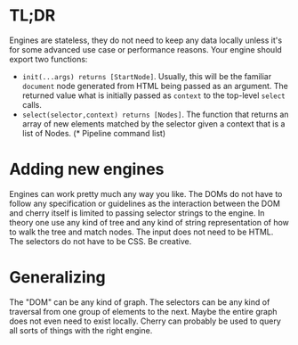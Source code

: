 # TL;DR
Engines are stateless, they do not need to keep any data locally unless it's for some advanced use case or performance reasons. Your engine should export two functions:
* `init(...args) returns [StartNode]`. Usually, this will be the familiar `document` node generated from HTML being passed as an argument. The returned value what is  initially passed as `context` to the top-level `select` calls.
* `select(selector,context) returns [Nodes]`. The function that returns an array of new elements matched by the selector given a context that is a list of Nodes.
(* Pipeline command list)

# Adding new engines
Engines can work pretty much any way you like. The DOMs do not have to follow any specification or guidelines as the interaction between the DOM and cherry itself is limited to passing selector strings to the engine. In theory one use any kind of tree and any kind of string representation of how to walk the tree and match nodes. The input does not need to be HTML. The selectors do not have to be CSS. Be creative.

# Generalizing
The "DOM" can be any kind of graph. The selectors can be any kind of traversal from one group of elements to the next. Maybe the entire graph does not even need to exist locally. Cherry can probably be used to query all sorts of things with the right engine.

